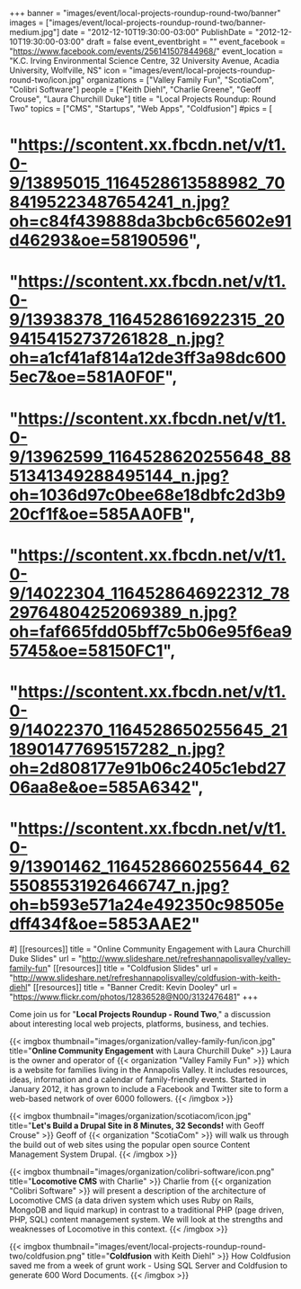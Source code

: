 +++
banner = "images/event/local-projects-roundup-round-two/banner"
images = ["images/event/local-projects-roundup-round-two/banner-medium.jpg"]
date = "2012-12-10T19:30:00-03:00"
PublishDate = "2012-12-10T19:30:00-03:00"
draft = false
event_eventbright = ""
event_facebook = "https://www.facebook.com/events/256141507844968/"
event_location = "K.C. Irving Environmental Science Centre, 32 University Avenue, Acadia University, Wolfville, NS"
icon = "images/event/local-projects-roundup-round-two/icon.jpg"
organizations = ["Valley Family Fun", "ScotiaCom", "Colibri Software"]
people = ["Keith Diehl", "Charlie Greene", "Geoff Crouse", "Laura Churchill Duke"]
title = "Local Projects Roundup: Round Two"
topics = ["CMS", "Startups", "Web Apps", "Coldfusion"]
#pics = [
#    "https://scontent.xx.fbcdn.net/v/t1.0-9/13895015_1164528613588982_7084195223487654241_n.jpg?oh=c84f439888da3bcb6c65602e91d46293&oe=58190596",
#    "https://scontent.xx.fbcdn.net/v/t1.0-9/13938378_1164528616922315_2094154152737261828_n.jpg?oh=a1cf41af814a12de3ff3a98dc6005ec7&oe=581A0F0F",
#    "https://scontent.xx.fbcdn.net/v/t1.0-9/13962599_1164528620255648_8851341349288495144_n.jpg?oh=1036d97c0bee68e18dbfc2d3b920cf1f&oe=585AA0FB",
#    "https://scontent.xx.fbcdn.net/v/t1.0-9/14022304_1164528646922312_7829764804252069389_n.jpg?oh=faf665fdd05bff7c5b06e95f6ea95745&oe=58150FC1",
#    "https://scontent.xx.fbcdn.net/v/t1.0-9/14022370_1164528650255645_2118901477695157282_n.jpg?oh=2d808177e91b06c2405c1ebd2706aa8e&oe=585A6342",
#    "https://scontent.xx.fbcdn.net/v/t1.0-9/13901462_1164528660255644_6255085531926466747_n.jpg?oh=b593e571a24e492350c98505edff434f&oe=5853AAE2"
#]
[[resources]]
title = "Online Community Engagement with Laura Churchill Duke Slides"
url = "http://www.slideshare.net/refreshannapolisvalley/valley-family-fun"
[[resources]]
title = "Coldfusion Slides"
url = "http://www.slideshare.net/refreshannapolisvalley/coldfusion-with-keith-diehl" 
[[resources]]
title = "Banner Credit: Kevin Dooley"
url = "https://www.flickr.com/photos/12836528@N00/3132476481"
+++

Come join us for "**Local Projects Roundup - Round Two**," a discussion about interesting local web projects, platforms, business, and techies.

{{< imgbox thumbnail="images/organization/valley-family-fun/icon.jpg" title="**Online Community Engagement** with Laura Churchill Duke" >}}
    Laura is the owner and operator of {{< organization "Valley Family Fun" >}} which is a website for families living in the Annapolis Valley. It includes resources, ideas, information and a calendar of family-friendly events. Started in January 2012, it has grown to include a Facebook and Twitter site to form a web-based network of over 6000 followers.
{{< /imgbox >}}

{{< imgbox thumbnail="images/organization/scotiacom/icon.jpg" title="**Let's Build a Drupal Site in 8 Minutes, 32 Seconds!** with Geoff Crouse" >}}
    Geoff of {{< organization "ScotiaCom" >}} will walk us through the build out of web sites using the popular open source Content Management System Drupal.
{{< /imgbox >}}

{{< imgbox thumbnail="images/organization/colibri-software/icon.png" title="**Locomotive CMS** with Charlie" >}}
    Charlie from {{< organization "Colibri Software" >}} will present a description of the architecture of Locomotive CMS (a data driven system which uses Ruby on Rails, MongoDB and liquid markup) in contrast to a traditional PHP (page driven, PHP, SQL) content management system. We will look at the strengths and weaknesses of Locomotive in this context.
{{< /imgbox >}}

{{< imgbox thumbnail="images/event/local-projects-roundup-round-two/coldfusion.png" title="**Coldfusion** with Keith Diehl" >}}
    How Coldfusion saved me from a week of grunt work - Using SQL Server and Coldfusion to generate 600 Word Documents.
{{< /imgbox >}}
